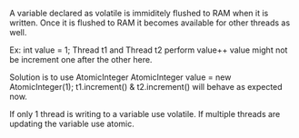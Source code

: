 A variable declared as volatile is immiditely flushed to RAM when it is written. Once it is flushed to RAM it becomes available for other threads as well.

Ex: 
int value = 1;
Thread t1 and Thread t2 perform value++
value might not be increment one after the other here. 

Solution is to use AtomicInteger
AtomicInteger value = new AtomicInteger(1);
t1.increment() & t2.increment() will behave as expected now. 


If only 1 thread is writing to a variable use volatile. If multiple threads are updating the variable use atomic. 

